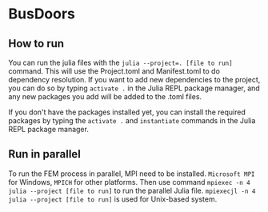 # BusDoors

## How to run
You can run the julia files with the `julia --project=. [file to run]` command. This will use the Project.toml and Manifest.toml to do dependency resolution. If you want to add new dependencies to the project, you can do so by typing `activate .` in the Julia REPL package manager, and any new packages you add will be added to the .toml files.

If you don't have the packages installed yet, you can install the required packages by typing the `activate .` and `instantiate` commands in the Julia REPL package manager.

## Run in parallel
To run the FEM process in parallel, MPI need to be installed. `Microsoft MPI` for Windows, `MPICH` for other platforms.
Then use command `mpiexec -n 4 julia --project [file to run]` to run the parallel Julia file.
`mpiexecjl -n 4 julia --project [file to run]` is used for Unix-based system.